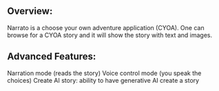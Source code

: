 Overview:
---------

Narrato is a choose your own adventure application (CYOA). One can browse for a CYOA story and it will show the story with text and images.


Advanced Features:
------------------

Narration mode (reads the story)
Voice control mode (you speak the choices)
Create AI story: ability to have generative AI create a story

